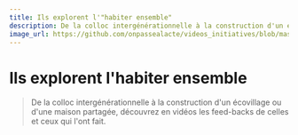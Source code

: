 ```yaml
---
title: Ils explorent l'"habiter ensemble"
description: De la colloc intergénérationnelle à la construction d'un écovillage ou d'une maison partagée, découvrez en vidéos les feed-backs de celles et ceux qui l'ont fait.
image_url: https://github.com/onpassealacte/videos_initiatives/blob/master/media/ecoravie.jpg?raw=true
---
```


# Ils explorent l'habiter ensemble

> De la colloc intergénérationnelle à la construction d'un écovillage ou d'une maison partagée, découvrez en vidéos les feed-backs de celles et ceux qui l'ont fait.
